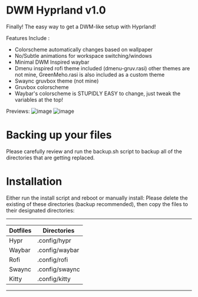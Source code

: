 # DWM Hyprland v1.0

Finally! The easy way to get a DWM-like setup with Hyprland!

Features Include :
  - Colorscheme automatically changes based on wallpaper
  - No/Subtle animations for workspace switching/windows
  - Minimal DWM Inspired waybar
  - Dmenu inspired rofi theme included (dmenu-gruv.rasi) other themes are not mine, GreenMeho.rasi is also included as a custom theme
  - Swaync gruvbox theme (not mine)
  - Gruvbox colorscheme
  - Waybar's colorscheme is STUPIDLY EASY to change, just tweak the variables at the top!

Previews:
![image](https://github.com/user-attachments/assets/5d2f468c-646d-42d0-b09b-0da6f322188a)
![image](https://github.com/user-attachments/assets/02cfe9d7-65fa-4626-8254-8be205cf6a75)


# Backing up your files

Please carefully review and run the backup.sh script to backup all of the directories that are getting replaced.

# Installation

Either run the install script and reboot or manually install:
Please delete the existing of these directories (backup recommended), then copy the files to their designated directories:

-----------------------------
| Dotfiles | Directories    |
|----------|----------------|
| Hypr     | .config/hypr   |
| Waybar   | .config/waybar |
| Rofi     | .config/rofi   |
| Swaync   | .config/swaync |
| Kitty    | .config/kitty  |
-----------------------------

